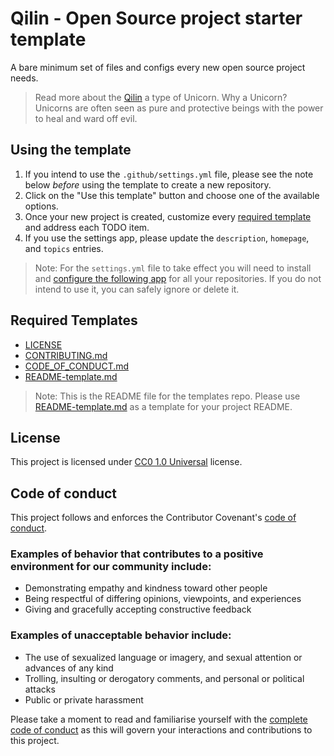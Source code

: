 # Qilin - Open Source project starter template

A bare minimum set of files and configs every new open source project needs.

> Read more about the [Qilin](https://en.wikipedia.org/wiki/Qilin#Qilin_as_unicorns) a type of Unicorn. Why a Unicorn? Unicorns are often seen as pure and protective beings with the power to heal and ward off evil.

## Using the template

1. If you intend to use the `.github/settings.yml` file, please see the note below _before_ using the template to create a new repository.
2. Click on the "Use this template" button and choose one of the available options.
3. Once your new project is created, customize every [required template](#required-templates) and address each TODO item.
4. If you use the settings app, please update the `description`, `homepage`, and `topics` entries.

> Note: For the `settings.yml` file to take effect you will need to install and [configure the following app](https://github.com/repository-settings/app) for all your repositories. If you do not intend to use it, you can safely ignore or delete it.

## Required Templates

- [LICENSE](LICENSE)
- [CONTRIBUTING.md](CONTRIBUTING.md)
- [CODE_OF_CONDUCT.md](CODE_OF_CONDUCT.md)
- [README-template.md](README-template.md)

> Note: This is the README file for the templates repo. Please use [README-template.md](README-template.md)
as a template for your project README.

## License

This project is licensed under [CC0 1.0 Universal](LICENSE) license.

## Code of conduct

This project follows and enforces the Contributor Covenant's [code of conduct](CODE_OF_CONDUCT.md).

### Examples of behavior that contributes to a positive environment for our community include:

- Demonstrating empathy and kindness toward other people
- Being respectful of differing opinions, viewpoints, and experiences
- Giving and gracefully accepting constructive feedback

### Examples of unacceptable behavior include:

- The use of sexualized language or imagery, and sexual attention or advances of any kind
- Trolling, insulting or derogatory comments, and personal or political attacks
- Public or private harassment

Please take a moment to read and familiarise yourself with the [complete code of conduct](CODE_OF_CONDUCT.md) as this will govern your interactions and contributions to this project.
